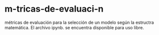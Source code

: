 # m-tricas-de-evaluaci-n
métricas de evaluación para la selección de un modelo según la estructra matemática.
El archivo ipynb. se encuentra disponible para uso libre.
